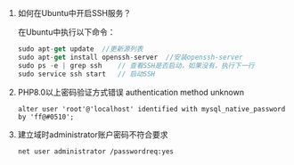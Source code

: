 1. 如何在Ubuntu中开启SSH服务？	

   在Ubuntu中执行以下命令：	

   ```javascript
   sudo apt-get update	//更新源列表
   sudo apt-get install openssh-server	//安装openssh-server
   sudo ps -e | grep ssh	// 查看SSH是否启动，如果没有，执行下一行
   sudo service ssh start	// 启动SSH
   ```

2. PHP8.0以上密码验证方式错误 authentication method unknown

   ```
   alter user 'root'@'localhost' identified with mysql_native_password by 'ff@#0510';
   ```

3. 建立域时administrator账户密码不符合要求

   ```
   net user administrator /passwordreq:yes
   ```

   

